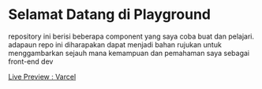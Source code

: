 # Selamat Datang di Playground

repository ini berisi beberapa component yang saya coba buat dan pelajari. adapaun repo ini diharapakan dapat menjadi bahan rujukan untuk menggambarkan sejauh mana
kemampuan dan pemahaman saya sebagai front-end dev

[Live Preview : Varcel](https://react-playground-tau-seven.vercel.app)
